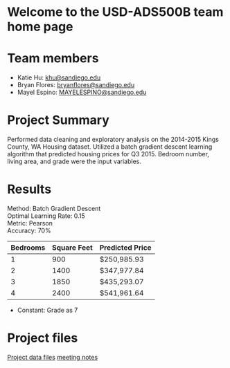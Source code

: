 # Welcome to the USD-ADS500B team home page

# Team members
- Katie Hu: khu@sandiego.edu 
- Bryan Flores: bryanflores@sandiego.edu
- Mayel Espino: MAYELESPINO@sandiego.edu

# Project Summary
Performed data cleaning and exploratory analysis on the 2014-2015 Kings County, WA Housing dataset. Utilized a batch gradient descent learning algorithm that predicted housing prices for Q3 2015. Bedroom number, living area, and grade were the input variables.

# Results
Method: Batch Gradient Descent <br>
Optimal Learning Rate: 0.15 <br>
Metric: Pearson <br>
Accuracy: 70% <br>

Bedrooms | Square Feet | Predicted Price
--- | --- | ---
1 | 900 | $250,985.93
2 | 1400 | $347,977.84
3 | 1850 | $435,293.07
4 | 2400 | $541,961.64
- Constant: Grade as 7

# Project files
[Project data files](./projectData/readme.md)
[meeting notes](./notes/meeting.md)


